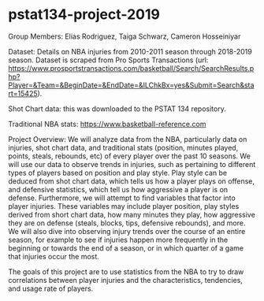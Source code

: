 # pstat134-project-2019
Group Members: 
Elias Rodriguez, Taiga Schwarz, Cameron Hosseiniyar

Dataset: 
Details on NBA injuries from 2010-2011 season through 2018-2019 season. Dataset is scraped from Pro Sports Transactions (url: https://www.prosportstransactions.com/basketball/Search/SearchResults.php?Player=&Team=&BeginDate=&EndDate=&ILChkBx=yes&Submit=Search&start=15425).

Shot Chart data: this was downloaded to the PSTAT 134 repository.

Traditional NBA stats: https://www.basketball-reference.com 

Project Overview:
We will analyze data from the NBA, particularly data on injuries, shot chart data, and traditional stats (position, minutes played, points, steals, rebounds, etc) of every player over the past 10 seasons. We will use our data to observe trends in injuries, such as pertaining to different types of players based on position and play style. Play style can be deduced from shot chart data, which tells us how a player plays on offense, and defensive statistics, which tell us how aggressive a player is on defense. Furthermore, we will attempt to find variables that factor into player injuries. These variables may include player position, play styles derived from short chart data, how many minutes they play, how aggressive they are on defense (steals, blocks, tips, defensive rebounds), and more. We will also dive into observing injury trends over the course of an entire season, for example to see if injuries happen more frequently in the beginning or towards the end of a season, or in which quarter of a game that injuries occur the most. 

The goals of this project are to use statistics from the NBA to try to draw correlations between player injuries and the characteristics, tendencies, and usage rate of players.

